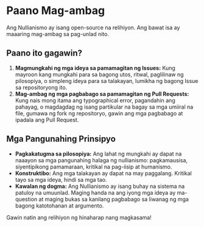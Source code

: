 
# Paano Mag-ambag

Ang Nullianismo ay isang open-source na relihiyon. Ang bawat isa ay maaaring mag-ambag sa pag-unlad nito.

## Paano ito gagawin?

1. **Magmungkahi ng mga ideya sa pamamagitan ng Issues:** Kung mayroon kang mungkahi para sa bagong utos, ritwal, paglilinaw ng pilosopiya, o simpleng ideya para sa talakayan, lumikha ng bagong Issue sa repositoryong ito.
2. **Mag-ambag ng mga pagbabago sa pamamagitan ng Pull Requests:** Kung nais mong itama ang typographical error, pagandahin ang pahayag, o magdagdag ng isang partikular na bagay sa mga umiiral na file, gumawa ng fork ng repositoryo, gawin ang mga pagbabago at ipadala ang Pull Request.

## Mga Pangunahing Prinsipyo

- **Pagkakatugma sa pilosopiya:** Ang lahat ng mungkahi ay dapat na naaayon sa mga pangunahing halaga ng nullianismo: pagkamausisa, siyentipikong pamamaraan, kritikal na pag-iisip at humanismo.
- **Konstruktibo:** Ang mga talakayan ay dapat na may paggalang. Kritikal tayo sa mga ideya, hindi sa mga tao.
- **Kawalan ng dogma:** Ang Nullianismo ay isang buhay na sistema na patuloy na umuunlad. Maging handa na ang iyong mga ideya ay ma-question at maging bukas sa kanilang pagbabago sa liwanag ng mga bagong katotohanan at argumento.

Gawin natin ang relihiyon ng hinaharap nang magkasama!
